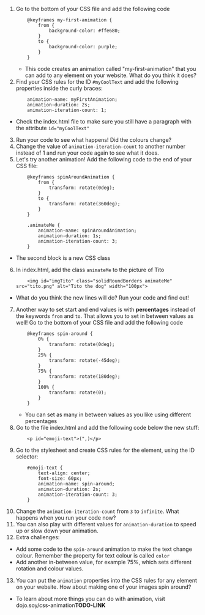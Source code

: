 1. Go to the bottom of your CSS file and add the following code
    ```
        @keyframes my-first-animation {
            from {
                background-color: #ffe680;
            }
            to {
                background-color: purple;
            }
        }
    ```
    * This code creates an animation called "my-first-animation" that you can add to any element on your website. What do you think it does?
2. Find your CSS rules for the ID `#myCoolText` and add the following properties inside the curly braces:
    ```
        animation-name: myFirstAnimation;
        animation-duration: 2s;
        animation-iteration-count: 1;
    ```
 * Check the index.html file to make sure you still have a paragraph with the attribute `id="myCoolText"`
3. Run your code to see what happens! Did the colours change?
4. Change the value of `animation-iteration-count` to another number instead of 1 and run your code again to see what it does.
5. Let's try another animation! Add the following code to the end of your CSS file: 
    ```
        @keyframes spinAroundAnimation {
            from {
                transform: rotate(0deg);
            }
            to {
                transform: rotate(360deg);
            }
        }
        
        .animateMe {
            animation-name: spinAroundAnimation;
            animation-duration: 1s;
            animation-iteration-count: 3;
        }
    ```
 * The second block is a new CSS class
6. In index.html, add the class `animateMe` to the picture of Tito
    ```
        <img id="imgTito" class="solidRoundBorders animateMe" src="tito.png" alt="Tito the dog" width="100px">
    ```
 * What do you think the new lines will do? Run your code and find out!
7. Another way to set start and end values is with **percentages** instead of the keywords `from` and `to`. That allows you to set in between values as well! Go to the bottom of your CSS file and add the following code
    ```
        @keyframes spin-around {
            0% {
                transform: rotate(0deg);
            }
            25% {
                transform: rotate(-45deg);
            }
            75% {
                transform: rotate(180deg);
            }
            100% {
                transform: rotate(0);
            }
        }
    ```
    * You can set as many in between values as you like using different percentages
8. Go to the file index.html and add the following code below the new stuff:
    ```
        <p id="emoji-text">(",)</p>
    ```
9. Go to the stylesheet and create CSS rules for the element, using the ID selector:
    ```
        #emoji-text {
            text-align: center;
            font-size: 60px;
            animation-name: spin-around;
            animation-duration: 2s;
            animation-iteration-count: 3;
        }
    ```
10. Change the `animation-iteration-count` from `3` to `infinite`. What happens when you run your code now?
11. You can also play with different values for `animation-duration` to speed up or slow down your animation. 
12. Extra challenges:
 * Add some code to the `spin-around` animation to make the text change colour. Remember the property for text colour is called `color` 
 * Add another in-between value, for example 75%, which sets different rotation and colour values.
13. You can put the `animation` properties into the CSS rules for any element on your website. How about making one of your images spin around?
 * To learn about more things you can do with animation, visit dojo.soy/css-animation**TODO-LINK**